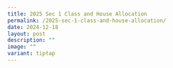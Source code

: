 ```yaml
---
title: 2025 Sec 1 Class and House Allocation
permalink: /2025-sec-1-class-and-house-allocation/
date: 2024-12-18
layout: post
description: ""
image: ""
variant: tiptap
---
```


